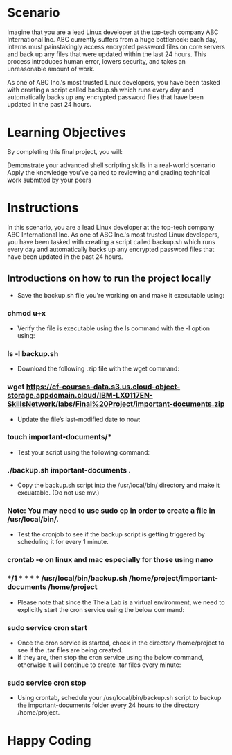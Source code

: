 # Scenario
Imagine that you are a lead Linux developer at the top-tech company ABC International Inc. ABC currently suffers from a huge bottleneck: each day, interns must painstakingly access encrypted password files on core servers and back up any files that were updated within the last 24 hours. This process introduces human error, lowers security, and takes an unreasonable amount of work.

As one of ABC Inc.'s most trusted Linux developers, you have been tasked with creating a script called backup.sh which runs every day and automatically backs up any encrypted password files that have been updated in the past 24 hours.

# Learning Objectives
By completing this final project, you will:

Demonstrate your advanced shell scripting skills in a real-world scenario
Apply the knowledge you've gained to reviewing and grading technical work submtted by your peers

# Instructions
In this scenario, you are a lead Linux developer at the top-tech company ABC International Inc. As one of ABC Inc.'s most trusted Linux developers, you have been tasked with creating a script called backup.sh which runs every day and automatically backs up any encrypted password files that have been updated in the past 24 hours.

## Introductions on how to run the project locally
- Save the backup.sh file you're working on and make it executable using: 
### chmod u+x
- Verify the file is executable using the ls command with the -l option using:
### ls -l backup.sh
- Download the following .zip file with the wget command:
### wget https://cf-courses-data.s3.us.cloud-object-storage.appdomain.cloud/IBM-LX0117EN-SkillsNetwork/labs/Final%20Project/important-documents.zip
- Update the file’s last-modified date to now:
### touch important-documents/*
- Test your script using the following command:
### ./backup.sh important-documents .
- Copy the backup.sh script into the /usr/local/bin/ directory and make it excuatable. (Do not use mv.)
### Note: You may need to use sudo cp in order to create a file in /usr/local/bin/.
- Test the cronjob to see if the backup script is getting triggered by scheduling it for every 1 minute.
### crontab -e on linux and mac especially for those using nano
### */1 * * * * /usr/local/bin/backup.sh /home/project/important-documents /home/project
- Please note that since the Theia Lab is a virtual environment, we need to explicitly start the cron service using the below command:
### sudo service cron start
- Once the cron service is started, check in the directory /home/project to see if the .tar files are being created.
- If they are, then stop the cron service using the below command, otherwise it will continue to create .tar files every minute:
### sudo service cron stop
- Using crontab, schedule your /usr/local/bin/backup.sh script to backup the important-documents folder every 24 hours to the directory /home/project.
# Happy Coding 
